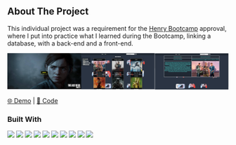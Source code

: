 ## About The Project

This individual project was a requirement for the [Henry Bootcamp](https://www.soyhenry.com/) approval, where I put into practice what I learned during the Bootcamp, linking a database, with a back-end and a front-end.

<img src="https://github.com/lautaromugas8/lautaromugas8/blob/main/images/PI-Videogames-main.jpg" />

<a href="https://lautaromugas8.github.io/SPA-Videojuegos/" target="_blank">🌐 Demo</a> | <a href="https://github.com/lautaromugas8/SPA-Videojuegos" target="_blank"> 📂 Code</a>

### Built With

![](https://camo.githubusercontent.com/2fad14d202b24de54ef28fb28fc41b3fe661fc22ca72ab6045ed280d277bb536/68747470733a2f2f696d672e736869656c64732e696f2f62616467652f2d48544d4c352d4533344632363f7374796c653d666c6174266c6f676f3d68746d6c35266c6f676f436f6c6f723d7768697465)
![](https://camo.githubusercontent.com/106cfcc1bea1938e98f03e1291b18f30091ec44513da900b54f988416824d3b7/68747470733a2f2f696d672e736869656c64732e696f2f62616467652f2d435353332d3135373242363f7374796c653d666c6174266c6f676f3d63737333266c6f676f436f6c6f723d7768697465)
![](https://camo.githubusercontent.com/9627fbbce0fc5b0724e21b9a80fbe82e235db74e17c63d1fd461211b12be557e/68747470733a2f2f696d672e736869656c64732e696f2f62616467652f2d52656163742d3030303030303f7374796c653d666c6174266c6f676f3d7265616374266c6f676f436f6c6f723d303063386666)
![](https://camo.githubusercontent.com/cd22d0ff52c2bfb8510e8f9263674a124dddb9826762cd7a27f037ae4ebc49a4/68747470733a2f2f696d672e736869656c64732e696f2f62616467652f2d52656475782d3736344142433f7374796c653d666c6174266c6f676f3d7265647578266c6f676f436f6c6f723d776869746520)
![](https://camo.githubusercontent.com/0c79b4c53042fc972376a628d2ffac987f98def4b6351c32803fa6638e42f699/68747470733a2f2f696d672e736869656c64732e696f2f62616467652f2d457870726573732e6a732d3738373837383f7374796c653d666c6174)
![](https://camo.githubusercontent.com/16c921bc8fbac9756892f9344acbe27a5be09b60671d9db1fc8a6cb33b5cccd6/68747470733a2f2f696d672e736869656c64732e696f2f62616467652f2d4e6f64652e6a732d3343383733413f7374796c653d666c6174266c6f676f3d4e6f64652e6a73266c6f676f436f6c6f723d7768697465)
![](https://camo.githubusercontent.com/86eb281eec8870ab30350dca5f4e4776a5b3d98c767dd9328b94e3200a9f5a29/68747470733a2f2f696d672e736869656c64732e696f2f62616467652f2d506f737467726553514c2d3331363438433f7374796c653d666c6174266c6f676f3d706f737467726573716c266c6f676f436f6c6f723d464646464646)
![](https://camo.githubusercontent.com/08353cdca946413fbc36dbf065443f85027df5aea22b204b4b30e2e4635721c1/68747470733a2f2f696d672e736869656c64732e696f2f62616467652f2d53657175656c697a652d3339394146333f7374796c653d666c6174266c6f676f3d73657175656c697a65266c6f676f436f6c6f723d464646464646)
![](https://camo.githubusercontent.com/e6827ddacb39b17e677eaffdae6995da1cc09076e4d50f2b816d2758873f438c/687474703a2f2f696d672e736869656c64732e696f2f62616467652f2d4769746875622d3030303030303f7374796c653d666c6174266c6f676f3d676974687562266c6f676f436f6c6f723d464646464646)
![](https://camo.githubusercontent.com/8211a57a9b9b05c9118ee21fea5ff1789d60b6fabbf6bb96caac38fbc12d9032/687474703a2f2f696d672e736869656c64732e696f2f62616467652f2d4865726f6b752d3433303039383f7374796c653d666c6174266c6f676f3d6865726f6b75266c6f676f436f6c6f723d7768697465)
